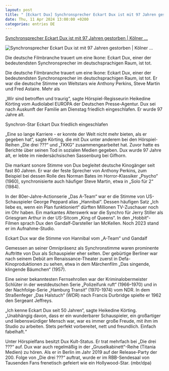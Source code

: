```yaml
---
layout: post
title: " [Eckart Dux] Synchronsprecher Eckart Dux ist mit 97 Jahren gestorben | Kölner ..."
date: Thu, 11 Apr 2024 13:00:00 +0200
categories: entries DE
---
```

[Synchronsprecher Eckart Dux ist mit 97 Jahren gestorben | Kölner ...](https://www.ksta.de/kultur-medien/synchronsprecher-eckart-dux-ist-mit-97-jahren-gestorben-773871)

![Synchronsprecher Eckart Dux ist mit 97 Jahren gestorben | Kölner ...](https://images.live.dumontnext.de/2024/04/11/ac8c4afb-af47-490b-9ebb-de84ec2d02dd.jpeg?w=1200&h=630&fm=jpg&s=db9583ce129e5cdb807acefe36076620)

Die deutsche Filmbranche trauert um eine Ikone: Eckart Dux, einer der bedeutendsten Synchronsprecher im deutschsprachigen Raum, ist tot.

Die deutsche Filmbranche trauert um eine Ikone: Eckart Dux, einer der bedeutendsten Synchronsprecher im deutschsprachigen Raum, ist tot. Er war die deutsche Stimme von Weltstars wie Anthony Perkins, Steve Martin und Fred Astaire. Mehr als

„Wir sind betroffen und traurig“, sagte Hörspiel-Regisseurin Heikedine Körting vom Audiolabel EUROPA der Deutschen Presse-Agentur. Dux sei nach Auskunft der Familie am Dienstag friedlich eingeschlafen. Er wurde 97 Jahre alt.

Synchron-Star Eckart Dux friedlich eingeschlafen

„Eine so lange Karriere - er konnte der Welt nicht mehr bieten, als er gegeben hat“, sagte Körting, die mit Dux unter anderem bei den Hörspiel-Reihen „Die drei ???“ und „TKKG“ zusammengearbeitet hat. Zuvor hatte es Berichte über seinen Tod in sozialen Medien gegeben. Dux wurde 97 Jahre alt, er lebte im niedersächsischen Sassenburg bei Gifhorn.

Die markant sonore Stimme von Dux begleitet deutsche Kinogänger seit fast 80 Jahren. Er war der feste Sprecher von Anthony Perkins, zum Beispiel bei dessen Rolle des Norman Bates im Horror-Klassiker „Psycho“ (1960), synchronisierte auch häufiger Steve Martin, etwa in „Solo für 2“ (1984).

In der 80er-Jahre-Actionserie „Das A-Team“ war er die Stimme von US-Schauspieler George Peppard alias „Hannibal“. Dessen häufigen Satz „Ich liebe es, wenn ein Plan funktioniert“ dürften Millionen TV-Zuschauer noch im Ohr haben. Ein markantes Alterswerk war die Synchro für Jerry Stiller als Griesgram Arthur in der US-Sitcom „King of Queens“. In den „Hobbit“-Filmen sprach Dux den Gandalf-Darsteller Ian McKellen. Noch 2023 stand er im Aufnahme-Studio.

Eckart Dux war die Stimme von Hannibal vom „A-Team“ und Gandalf

Gemessen an seiner Omnipräsenz als Synchronstimme waren prominente Auftritte von Dux als Schauspieler eher selten. Der gebürtige Berliner war nach seinem Debüt am Renaissance-Theater zuerst in Defa-Kinoproduktionen zu sehen, etwa in dem Märchenfilm „Das singende, klingende Bäumchen“ (1957).

Eine seiner bekanntesten Fernsehrollen war der Kriminalobermeister Schlüter in der westdeutschen Serie „Polizeifunk ruft“ (1966–1970) und in der Nachfolge-Serie „Hamburg Transit“ (1970-1974) vom NDR. In dem Straßenfeger „Das Halstuch“ (WDR) nach Francis Durbridge spielte er 1962 den Sergeant Jeffreys.

„Ich kenne Eckart Dux seit 50 Jahren“, sagte Heikedine Körting. „Unabhängig davon, dass er ein wunderbarer Schauspieler, ein großartiger und liebenswürdiger Mensch war, war es immer große Freude, mit ihm im Studio zu arbeiten. Stets perfekt vorbereitet, nett und freundlich. Einfach fabelhaft.“

Unter Hörspielfans besitzt Dux Kult-Status. Er trat mehrfach bei „Die drei ???“ auf. Dux war auch regelmäßig in der „Gruselkabinett“-Reihe (Titania Medien) zu hören. Als er in Berlin im Jahr 2019 auf der Release-Party der 200. Folge von „Die drei ???“ auftrat, wurde er im RBB-Sendesaal von Tausenden Fans frenetisch gefeiert wie ein Hollywood-Star. (mbr/dpa)

